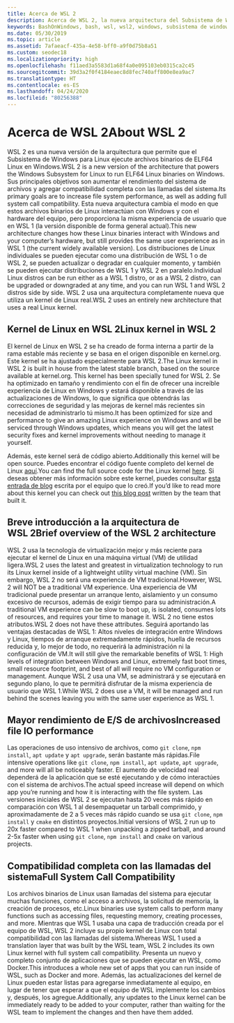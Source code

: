 ```yaml
---
title: Acerca de WSL 2
description: Acerca de WSL 2, la nueva arquitectura del Subsistema de Windows para Linux
keywords: BashOnWindows, bash, wsl, wsl2, windows, subsistema de windows para linux, subsistemawindows, ubuntu, debian, suse, windows 10, instalación
ms.date: 05/30/2019
ms.topic: article
ms.assetid: 7afaeacf-435a-4e58-bff0-a9f0d75b8a51
ms.custom: seodec18
ms.localizationpriority: high
ms.openlocfilehash: f11aed3a5583d1a68f4a0e095103eb0315ca2c45
ms.sourcegitcommit: 39d3a2f0f4184eaec8d8fec740aff800e8ea9ac7
ms.translationtype: HT
ms.contentlocale: es-ES
ms.lasthandoff: 04/24/2020
ms.locfileid: "80256388"
---
```

# <a name="about-wsl-2"></a><span data-ttu-id="f821e-104">Acerca de WSL 2</span><span class="sxs-lookup"><span data-stu-id="f821e-104">About WSL 2</span></span>

<span data-ttu-id="f821e-105">WSL 2 es una nueva versión de la arquitectura que permite que el Subsistema de Windows para Linux ejecute archivos binarios de ELF64 Linux en Windows.</span><span class="sxs-lookup"><span data-stu-id="f821e-105">WSL 2 is a new version of the architecture that powers the Windows Subsystem for Linux to run ELF64 Linux binaries on Windows.</span></span> <span data-ttu-id="f821e-106">Sus principales objetivos son aumentar el rendimiento del sistema de archivos y agregar compatibilidad completa con las llamadas del sistema.</span><span class="sxs-lookup"><span data-stu-id="f821e-106">Its primary goals are to increase file system performance, as well as adding full system call compatibility.</span></span> <span data-ttu-id="f821e-107">Esta nueva arquitectura cambia el modo en que estos archivos binarios de Linux interactúan con Windows y con el hardware del equipo, pero proporciona la misma experiencia de usuario que en WSL 1 (la versión disponible de forma general actual).</span><span class="sxs-lookup"><span data-stu-id="f821e-107">This new architecture changes how these Linux binaries interact with Windows and your computer’s hardware, but still provides the same user experience as in WSL 1 (the current widely available version).</span></span> <span data-ttu-id="f821e-108">Los distribuciones de Linux individuales se pueden ejecutar como una distribución de WSL 1 o de WSL 2, se pueden actualizar o degradar en cualquier momento, y también se pueden ejecutar distribuciones de WSL 1 y WSL 2 en paralelo.</span><span class="sxs-lookup"><span data-stu-id="f821e-108">Individual Linux distros can be run either as a WSL 1 distro, or as a WSL 2 distro, can be upgraded or downgraded at any time, and you can run WSL 1 and WSL 2 distros side by side.</span></span> <span data-ttu-id="f821e-109">WSL 2 usa una arquitectura completamente nueva que utiliza un kernel de Linux real.</span><span class="sxs-lookup"><span data-stu-id="f821e-109">WSL 2 uses an entirely new architecture that uses a real Linux kernel.</span></span>

## <a name="linux-kernel-in-wsl-2"></a><span data-ttu-id="f821e-110">Kernel de Linux en WSL 2</span><span class="sxs-lookup"><span data-stu-id="f821e-110">Linux kernel in WSL 2</span></span>

<span data-ttu-id="f821e-111">El kernel de Linux en WSL 2 se ha creado de forma interna a partir de la rama estable más reciente y se basa en el origen disponible en kernel.org. Este kernel se ha ajustado especialmente para WSL 2.</span><span class="sxs-lookup"><span data-stu-id="f821e-111">The Linux kernel in WSL 2 is built in house from the latest stable branch, based on the source available at kernel.org. This kernel has been specially tuned for WSL 2.</span></span> <span data-ttu-id="f821e-112">Se ha optimizado en tamaño y rendimiento con el fin de ofrecer una increíble experiencia de Linux en Windows y estará disponible a través de las actualizaciones de Windows, lo que significa que obtendrás las correcciones de seguridad y las mejoras de kernel más recientes sin necesidad de administrarlo tú mismo.</span><span class="sxs-lookup"><span data-stu-id="f821e-112">It has been optimized for size and performance to give an amazing Linux experience on Windows and will be serviced through Windows updates, which means you will get the latest security fixes and kernel improvements without needing to manage it yourself.</span></span>

<span data-ttu-id="f821e-113">Además, este kernel será de código abierto.</span><span class="sxs-lookup"><span data-stu-id="f821e-113">Additionally this kernel will be open source.</span></span> <span data-ttu-id="f821e-114">Puedes encontrar el código fuente completo del kernel de Linux [aquí](https://github.com/microsoft/WSL2-Linux-Kernel).</span><span class="sxs-lookup"><span data-stu-id="f821e-114">You can find the full source code for the Linux kernel [here](https://github.com/microsoft/WSL2-Linux-Kernel).</span></span> <span data-ttu-id="f821e-115">Si deseas obtener más información sobre este kernel, puedes consultar [esta entrada de blog](https://devblogs.microsoft.com/commandline/shipping-a-linux-kernel-with-windows/) escrita por el equipo que lo creó.</span><span class="sxs-lookup"><span data-stu-id="f821e-115">If you’d like to read more about this kernel you can check out [this blog post](https://devblogs.microsoft.com/commandline/shipping-a-linux-kernel-with-windows/) written by the team that built it.</span></span>

## <a name="brief-overview-of-the-wsl-2-architecture"></a><span data-ttu-id="f821e-116">Breve introducción a la arquitectura de WSL 2</span><span class="sxs-lookup"><span data-stu-id="f821e-116">Brief overview of the WSL 2 architecture</span></span>

<span data-ttu-id="f821e-117">WSL 2 usa la tecnología de virtualización mejor y más reciente para ejecutar el kernel de Linux en una máquina virtual (VM) de utilidad ligera.</span><span class="sxs-lookup"><span data-stu-id="f821e-117">WSL 2 uses the latest and greatest in virtualization technology to run its Linux kernel inside of a lightweight utility virtual machine (VM).</span></span> <span data-ttu-id="f821e-118">Sin embargo, WSL 2 no será una experiencia de VM tradicional.</span><span class="sxs-lookup"><span data-stu-id="f821e-118">However, WSL 2 will NOT be a traditional VM experience.</span></span> <span data-ttu-id="f821e-119">Una experiencia de VM tradicional puede presentar un arranque lento, aislamiento y un consumo excesivo de recursos, además de exigir tiempo para su administración.</span><span class="sxs-lookup"><span data-stu-id="f821e-119">A traditional VM experience can be slow to boot up, is isolated, consumes lots of resources, and requires your time to manage it.</span></span> <span data-ttu-id="f821e-120">WSL 2 no tiene estos atributos.</span><span class="sxs-lookup"><span data-stu-id="f821e-120">WSL 2 does not have these attributes.</span></span> <span data-ttu-id="f821e-121">Seguirá aportando las ventajas destacadas de WSL 1: Altos niveles de integración entre Windows y Linux, tiempos de arranque extremadamente rápidos, huella de recursos reducida y, lo mejor de todo, no requerirá la administración ni la configuración de VM.</span><span class="sxs-lookup"><span data-stu-id="f821e-121">It will still give the remarkable benefits of WSL 1: High levels of integration between Windows and Linux, extremely fast boot times, small resource footprint, and best of all will require no VM configuration or management.</span></span> <span data-ttu-id="f821e-122">Aunque WSL 2 usa una VM, se administrará y se ejecutará en segundo plano, lo que te permitirá disfrutar de la misma experiencia de usuario que WSL 1.</span><span class="sxs-lookup"><span data-stu-id="f821e-122">While WSL 2 does use a VM, it will be managed and run behind the scenes leaving you with the same user experience as WSL 1.</span></span>

## <a name="increased-file-io-performance"></a><span data-ttu-id="f821e-123">Mayor rendimiento de E/S de archivos</span><span class="sxs-lookup"><span data-stu-id="f821e-123">Increased file IO performance</span></span>

<span data-ttu-id="f821e-124">Las operaciones de uso intensivo de archivos, como `git clone`, `npm install`, `apt update` y `apt upgrade`, serán bastante más rápidas.</span><span class="sxs-lookup"><span data-stu-id="f821e-124">File intensive operations like `git clone`, `npm install`, `apt update`, `apt upgrade`, and more will all be noticeably faster.</span></span> <span data-ttu-id="f821e-125">El aumento de velocidad real dependerá de la aplicación que se esté ejecutando y de cómo interactúes con el sistema de archivos.</span><span class="sxs-lookup"><span data-stu-id="f821e-125">The actual speed increase will depend on which app you’re running and how it is interacting with the file system.</span></span> <span data-ttu-id="f821e-126">Las versiones iniciales de WSL 2 se ejecutan hasta 20 veces más rápido en comparación con WSL 1 al desempaquetar un tarball comprimido, y aproximadamente de 2 a 5 veces más rápido cuando se usa `git clone`, `npm install` y `cmake` en distintos proyectos.</span><span class="sxs-lookup"><span data-stu-id="f821e-126">Initial versions of WSL 2 run up to 20x faster compared to WSL 1 when unpacking a zipped tarball, and around 2-5x faster when using `git clone`, `npm install` and `cmake` on various projects.</span></span>

## <a name="full-system-call-compatibility"></a><span data-ttu-id="f821e-127">Compatibilidad completa con las llamadas del sistema</span><span class="sxs-lookup"><span data-stu-id="f821e-127">Full System Call Compatibility</span></span>

<span data-ttu-id="f821e-128">Los archivos binarios de Linux usan llamadas del sistema para ejecutar muchas funciones, como el acceso a archivos, la solicitud de memoria, la creación de procesos, etc.</span><span class="sxs-lookup"><span data-stu-id="f821e-128">Linux binaries use system calls to perform many functions such as accessing files, requesting memory, creating processes, and more.</span></span> <span data-ttu-id="f821e-129">Mientras que WSL 1 usaba una capa de traducción creada por el equipo de WSL, WSL 2 incluye su propio kernel de Linux con total compatibilidad con las llamadas del sistema.</span><span class="sxs-lookup"><span data-stu-id="f821e-129">Whereas WSL 1 used a translation layer that was built by the WSL team, WSL 2 includes its own Linux kernel with full system call compatibility.</span></span> <span data-ttu-id="f821e-130">Presenta un nuevo y completo conjunto de aplicaciones que se pueden ejecutar en WSL, como Docker.</span><span class="sxs-lookup"><span data-stu-id="f821e-130">This introduces a whole new set of apps that you can run inside of WSL, such as Docker and more.</span></span> <span data-ttu-id="f821e-131">Además, las actualizaciones del kernel de Linux pueden estar listas para agregarse inmediatamente al equipo, en lugar de tener que esperar a que el equipo de WSL implemente los cambios y, después, los agregue.</span><span class="sxs-lookup"><span data-stu-id="f821e-131">Additionally, any updates to the Linux kernel can be immediately ready to be added to your computer, rather than waiting for the WSL team to implement the changes and then have them added.</span></span>